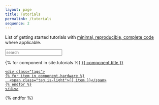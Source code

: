 ```yaml
---
layout: page
title: Tutorials
permalink: /tutorials
sequence: 2
---
```


<p class="subtitle">List of getting started tutorials with <a href="https://stackoverflow.com/help/mcve">minimal, reproducible, complete code</a> where applicable.</p>

<style id="search_style"></style>

<nav class="panel">
  <div class="panel-block">
    <p class="control has-icons-left">
      <input class="input is-large" type="text" id="search" placeholder="search">
      <span class="icon is-small is-left">
        <i class="fas fa-search" aria-hidden="true"></i>
      </span>
    </p>
  </div>

  {% for component in site.tutorials %}
  <a class="panel-block searchable" data-index="{{ component.title | downcase }} {% for item in component.hardware %}{{ item | downcase }} {% endfor %}" href="/port/{{ component.url }}">
    <span class="panel-icon">
      <i class="fas fa-book" aria-hidden="true"></i>
    </span>
    {{ component.title }}

    <div class="tags">
    {% for item in component.hardware %}
      <span class="tag is-light">{{ item }}</span>
    {% endfor %}
    </div>
  </a>
  {% endfor %}
</nav>
